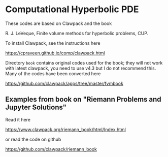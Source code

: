 # Computational Hyperbolic PDE

These codes are based on Clawpack and the book 

R. J. LeVeque, Finite volume methods for hyperbolic problems, CUP.

To install Clawpack, see the instructions here

https://cpraveen.github.io/comp/clawpack.html

Directory `book` contains original codes used for the book; they will not work with latest clawpack, you need to use v4.3 but I do not recommend this. Many of the codes have been converted here

https://github.com/clawpack/apps/tree/master/fvmbook

## Examples from book on "Riemann Problems and Jupyter Solutions"

Read it here 

https://www.clawpack.org/riemann_book/html/Index.html

or read the code on github

https://github.com/clawpack/riemann_book
